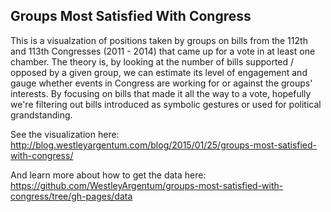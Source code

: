 ## Groups Most Satisfied With Congress

This is a visualzation of positions taken by groups on bills from the 112th and 113th Congresses (2011 - 2014) that came up for a vote in at least one chamber. The theory is, by looking at the number of bills supported / opposed by a given group, we can estimate its level of engagement and gauge whether events in Congress are working for or against the groups' interests. By focusing on bills that made it all the way to a vote, hopefully we're filtering out bills introduced as symbolic gestures or used for political grandstanding.

See the visualization here: http://blog.westleyargentum.com/blog/2015/01/25/groups-most-satisfied-with-congress/

And learn more about how to get the data here: https://github.com/WestleyArgentum/groups-most-satisfied-with-congress/tree/gh-pages/data
